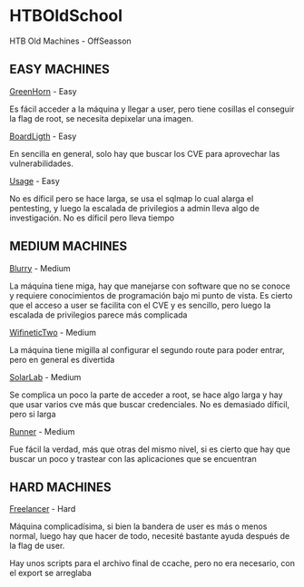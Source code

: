 # HTBOldSchool
HTB Old Machines - OffSeasson

## EASY MACHINES

[GreenHorn](https://github.com/manuelsantosiglesias/HTBOldSchool/tree/main/Easy/GreenHorn) - Easy

Es fácil acceder a la máquina y llegar a user, pero tiene cosillas el conseguir la flag de root, se necesita depixelar una imagen.

[BoardLigth](https://github.com/manuelsantosiglesias/HTBOldSchool/tree/main/Easy/BoardLigth) - Easy

En sencilla en general, solo hay que buscar los CVE para aprovechar las vulnerabilidades.

[Usage](https://github.com/manuelsantosiglesias/HTBOldSchool/tree/main/Easy/Usage) - Easy

No es díficil pero se hace larga, se usa el sqlmap lo cual alarga el pentesting, y luego la escalada de privilegios a admin lleva algo de investigación. No es díficil pero lleva tiempo


## MEDIUM MACHINES

[Blurry](https://github.com/manuelsantosiglesias/HTBOldSchool/tree/main/Medium/Blurry) - Medium

La máquina tiene miga, hay que manejarse con software que no se conoce y requiere conocimientos de programación bajo mi punto de vista.
Es cierto que el acceso a user se facilita con el CVE y es sencillo, pero luego la escalada de privilegios parece más complicada

[WifineticTwo](https://github.com/manuelsantosiglesias/HTBOldSchool/tree/main/Medium/WifineticTwo) - Medium

La máquina tiene migilla al configurar el segundo route para poder entrar, pero en general es divertida

[SolarLab](https://github.com/manuelsantosiglesias/HTBOldSchool/tree/main/Medium/SolarLab) - Medium

Se complica un poco la parte de acceder a root, se hace algo larga y hay que usar varios cve más que buscar credenciales. No es demasiado díficil,
pero si larga

[Runner](https://github.com/manuelsantosiglesias/HTBOldSchool/tree/main/Medium/Runner) - Medium

Fue fácil la verdad, más que otras del mismo nivel, si es cierto que hay que buscar un poco y trastear con las aplicaciones que se encuentran

## HARD MACHINES

[Freelancer](https://github.com/manuelsantosiglesias/HTBOldSchool/tree/main/Hard/Freelancer) - Hard

Máquina complicadísima, si bien la bandera de user es más o menos normal, luego hay que hacer de todo, necesité bastante ayuda después de la
flag de user.

Hay unos scripts para el archivo final de ccache, pero no era necesario, con el export se arreglaba
